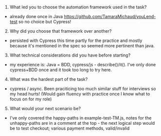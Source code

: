 1.	What led you to choose the automation framework used in the task?
* already done once in Java https://github.com/TamaraMichaud/youLend-test so no choice but Cypress!
2.	Why did you choose that framework over another?
* persisted with Cypress this time partly for the practice and mostly because it's mentioned in the spec so seemed more pertinent than java.
3.	What technical considerations did you have before starting?
* my experience is: Java = BDD, cypress/js - describe()/it().  I've only done cypress+BDD once and it took too long to try here.
4.	What was the hardest part of the task?
* cypress / async. Been praciticing too much similar stuff for interviews so my head hurts! (Would gain fluency with practice once I know what to focus on for my role)
5.	What would your next scenario be?
* I've only covered the happy-paths in example-test-TM.js, notes for the unhappy-paths are in a comment at the top - the next logical step would be to test checkout; various payment methods, valid/invalid 
